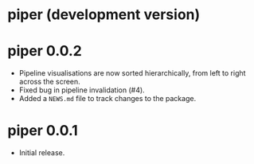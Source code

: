 # piper (development version)

# piper 0.0.2

* Pipeline visualisations are now sorted hierarchically, from left to right across the screen.
* Fixed bug in pipeline invalidation (#4).
* Added a `NEWS.md` file to track changes to the package.

# piper 0.0.1

* Initial release.

